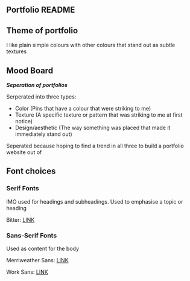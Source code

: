 ## Portfolio README

## Theme of portfolio

I like plain simple colours with other colours that stand out as subtle textures

## Mood Board
***Seperation of portfolios***

Serperated into three types:

- Color (Pins that have a colour that were striking to me)
- Texture (A specific texture or pattern that was striking to me at first notice)
- Design/aesthetic (The way something was placed that made it immediately stand out)

Seperated because hoping to find a trend in all three to build a portfolio website out of

## Font choices

### Serif Fonts
IMO used for headings and subheadings. Used to emphasise a topic or heading

Bitter: [LINK](https://fonts.google.com/specimen/Bitter)

### Sans-Serif Fonts
Used as content for the body

Merriweather Sans: [LINK](https://fonts.google.com/specimen/Merriweather+Sans)

Work Sans: [LINK](https://fonts.google.com/specimen/Work+Sans)
